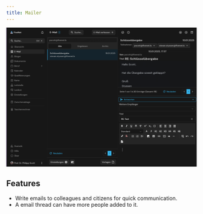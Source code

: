 ```yaml
---
title: Mailer
---
```


![Feature Mailer](/images/screenshots/features-mailer.png)

## Features

- Write emails to colleagues and citizens for quick communication.
- A email thread can have more people added to it.
